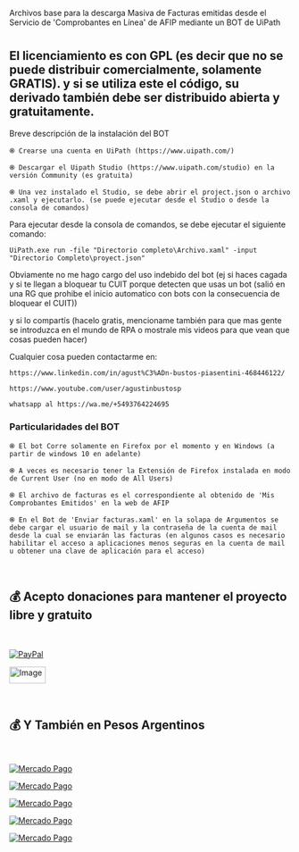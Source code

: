 Archivos base para la descarga Masiva de Facturas emitidas desde el Servicio de 'Comprobantes en Línea' de AFIP mediante un BOT de UiPath
#
## El licenciamiento es con GPL (es decir que no se puede distribuir comercialmente, solamente GRATIS). y si se utiliza este el código, su derivado también debe ser distribuido abierta y gratuitamente. 

 Breve descripción de la instalación del BOT

    ֎ Crearse una cuenta en UiPath (https://www.uipath.com/)
    
    ֎ Descargar el Uipath Studio (https://www.uipath.com/studio) en la versión Community (es gratuita)
    
    ֎ Una vez instalado el Studio, se debe abrir el project.json o archivo .xaml y ejecutarlo. (se puede ejecutar desde el Studio o desde la consola de comandos)

Para ejecutar desde la consola de comandos, se debe ejecutar el siguiente comando:

    UiPath.exe run -file "Directorio completo\Archivo.xaml" -input "Directorio Completo\proyect.json"


Obviamente no me hago cargo del uso indebido del bot (ej si haces cagada y si te llegan a bloquear tu CUIT porque detecten que usas un bot (salió en una RG que prohibe el inicio automatico con bots con la consecuencia de bloquear el CUIT))

y si lo compartís (hacelo gratis, mencioname también para que mas gente se introduzca en el mundo de RPA o mostrale mis videos para que vean que cosas pueden hacer)

Cualquier cosa pueden contactarme en:

    https://www.linkedin.com/in/agust%C3%ADn-bustos-piasentini-468446122/

    https://www.youtube.com/user/agustinbustosp

    whatsapp al https://wa.me/+5493764224695

### Particularidades del BOT

    ֎ El bot Corre solamente en Firefox por el momento y en Windows (a partir de windows 10 en adelante)

    ֎ A veces es necesario tener la Extensión de Firefox instalada en modo de Current User (no en modo de All Users)

    ֎ El archivo de facturas es el correspondiente al obtenido de 'Mis Comprobantes Emitidos' en la web de AFIP

    ֎ En el Bot de 'Enviar facturas.xaml' en la solapa de Argumentos se debe cargar el usuario de mail y la contraseña de la cuenta de mail desde la cual se enviarán las facturas (en algunos casos es necesario habilitar el acceso a aplicaciones menos seguras en la cuenta de mail u obtener una clave de aplicación para el acceso)

<br/>

## 💰 Acepto donaciones para mantener el proyecto libre y gratuito
<br/>

[![PayPal](https://img.shields.io/badge/PayPal-00457C?style=for-the-badge&logo=paypal&logoColor=white)](https://paypal.me/agustinbustosp) <!-- [<img src="http://ketekipo.com.ar/wp-content/uploads/2020/05/mercado-pago.png" alt="Image" height="30" width="100\">](https://paypal.me/paypal.me/agustinbustosp) -->

<!-- [![Cafecito](https://img.shields.io/badge/-Cafecito-9cf?style=for-the-badge)](https://cafecito.app/abustos) -->

[<img src="https://santanderpost.com.ar/wp-content/uploads/2022/02/Cafecito-.jpg" alt="Image" height="30" width="65\">](https://cafecito.app/abustos)

<br/>
 
## 💰 Y También en Pesos Argentinos

<br/>

[![Mercado Pago](https://img.shields.io/badge/Mercado%20Pago%20100-009ee3?style=for-the-badge&logo=mercadopago&logoColor=white)](https://mpago.la/2JBdGez)

[![Mercado Pago](https://img.shields.io/badge/Mercado%20Pago%20500-009ee3?style=for-the-badge&logo=mercadopago&logoColor=white)](https://mpago.la/2CwfjKE)

[![Mercado Pago](https://img.shields.io/badge/Mercado%20Pago%201.000-009ee3?style=for-the-badge&logo=mercadopago&logoColor=white)](https://mpago.la/21Xvpig)

[![Mercado Pago](https://img.shields.io/badge/Mercado%20Pago%205.000-009ee3?style=for-the-badge&logo=mercadopago&logoColor=white)](https://mpago.la/1s4D4mM)

[![Mercado Pago](https://img.shields.io/badge/Mercado%20Pago%2010.000-009ee3?style=for-the-badge&logo=mercadopago&logoColor=white)](https://mpago.la/1n9cimr)


